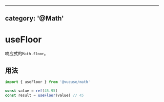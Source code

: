 <!--
 * @Author: wteano wzgtao@foxmail.com
 * @Date: 2025-10-29 09:19:17
 * @LastEditors: wteano wzgtao@foxmail.com
 * @LastEditTime: 2025-10-29 11:20:35
 * @FilePath: \vueuse\packages\math\useFloor\index.md
 * @Description: 这是默认设置,请设置`customMade`, 打开koroFileHeader查看配置 进行设置: https://github.com/OBKoro1/koro1FileHeader/wiki/%E9%85%8D%E7%BD%AE
-->
---
category: '@Math'
---

# useFloor

响应式的`Math.floor`。

## 用法

```ts
import { useFloor } from '@vueuse/math'

const value = ref(45.95)
const result = useFloor(value) // 45
```